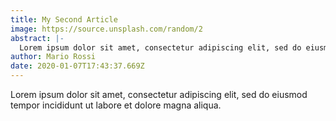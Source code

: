 ```yaml
---
title: My Second Article
image: https://source.unsplash.com/random/2
abstract: |-
  Lorem ipsum dolor sit amet, consectetur adipiscing elit, sed do eiusmod tempor incididunt ut labore et dolore magna aliqua.
author: Mario Rossi
date: 2020-01-07T17:43:37.669Z
---
```


Lorem ipsum dolor sit amet, consectetur adipiscing elit, sed do eiusmod tempor incididunt ut labore et dolore magna aliqua.